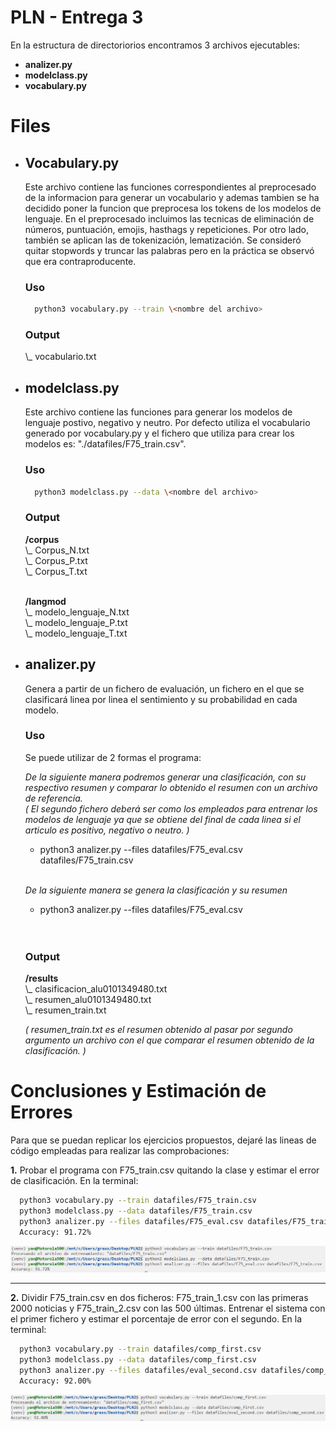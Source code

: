 # PLN - Entrega 3

En la estructura de directoriorios encontramos 3 archivos ejecutables:

- **analizer.py**
- **modelclass.py**
- **vocabulary.py**

# **Files** 
- ## **Vocabulary.py**

  Este archivo contiene las funciones correspondientes al preprocesado de la informacion para generar un vocabulario y ademas tambien se ha decidido poner la funcion que preprocesa los tokens de los modelos de lenguaje. En el preprocesado incluimos las tecnicas de eliminación de números, puntuación, emojis, hasthags y repeticiones. Por otro lado, también se aplican las de tokenización, lematización.
  Se consideró quitar stopwords y truncar las palabras pero en la práctica se observó que era contraproducente.

  ### **Uso**

  ```bash
    python3 vocabulary.py --train \<nombre del archivo>
  ```
  ### **Output**

  \\_ vocabulario.txt

- ## **modelclass.py**

  Este archivo contiene las funciones para generar los modelos de lenguaje postivo, negativo y neutro. Por defecto utiliza el vocabulario generado por vocabulary.py y el fichero que utiliza para crear los modelos es: "./datafiles/F75_train.csv".

  ### **Uso**

  ```bash
    python3 modelclass.py --data \<nombre del archivo>
  ```
  ### **Output**
  **/corpus**<br>
    \\_ Corpus_N.txt <br>
    \\_ Corpus_P.txt <br>
    \\_ Corpus_T.txt <br>
    <br>

  **/langmod**<br>
    \\_ modelo_lenguaje_N.txt <br>
    \\_ modelo_lenguaje_P.txt <br>
    \\_ modelo_lenguaje_T.txt <br>

- ## **analizer.py**

  Genera a partir de un fichero de evaluación, un fichero en el que se clasificará linea por linea el sentimiento y su probabilidad en cada modelo.
  
  ### **Uso**

  Se puede utilizar de 2 formas el programa:
  
   _De la siguiente manera podremos generar una clasificación, con su respectivo resumen y comparar lo obtenido el resumen con un archivo de referencia.<br> ( El segundo fichero deberá ser como los empleados para entrenar los modelos de lenguaje ya que se obtiene del final de cada linea si el articulo es positivo, negativo o neutro. )_
  - python3 analizer.py --files datafiles/F75_eval.csv datafiles/F75_train.csv <br><br>

  _De la siguiente manera se genera la clasificación y su resumen_
   - python3 analizer.py --files datafiles/F75_eval.csv
   <br><br><br>

  ### **Output**
    **/results** <br>
    \\_ clasificacion_alu0101349480.txt <br>
    \\_ resumen_alu0101349480.txt <br>
    \\_ resumen_train.txt <br>

    _( resumen_train.txt es el resumen obtenido al pasar por segundo argumento un archivo con el que comparar el resumen obtenido de la clasificación. )_

# **Conclusiones y Estimación de Errores**

Para que se puedan replicar los ejercicios propuestos, dejaré las lineas de código empleadas para realizar las comprobaciones:

**1.** Probar el programa con F75_train.csv quitando la clase y estimar el error de clasificación. En la terminal: <br>
```bash
  python3 vocabulary.py --train datafiles/F75_train.csv
  python3 modelclass.py --data datafiles/F75_train.csv 
  python3 analizer.py --files datafiles/F75_eval.csv datafiles/F75_train.csv
  Accuracy: 91.72%
```
  ![prueba de la terminal](./img/ej1.png)

-----------------------

**2.** Dividir F75_train.csv en dos ficheros: F75_train_1.csv con las primeras 2000 noticias y F75_train_2.csv con las 500 últimas. Entrenar el sistema con el primer fichero y estimar el porcentaje de error con el segundo. En la terminal:<br>
```bash
  python3 vocabulary.py --train datafiles/comp_first.csv 
  python3 modelclass.py --data datafiles/comp_first.csv 
  python3 analizer.py --files datafiles/eval_second.csv datafiles/comp_second.csv 
  Accuracy: 92.00%
```
  ![prueba de la terminal](./img/ej2.png)


